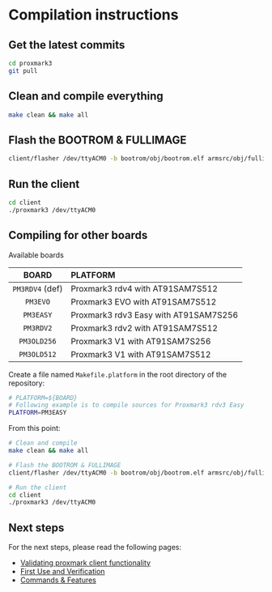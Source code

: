 # Compilation instructions

## Get the latest commits

```sh
cd proxmark3
git pull
```

## Clean and compile everything

```sh
make clean && make all
```

## Flash the BOOTROM & FULLIMAGE

```sh
client/flasher /dev/ttyACM0 -b bootrom/obj/bootrom.elf armsrc/obj/fullimage.elf
```

## Run the client

```sh
cd client
./proxmark3 /dev/ttyACM0
```

## Compiling for other boards

Available boards

| BOARD           | PLATFORM                               |
|:---------------:|:---------------------------------------|
| `PM3RDV4` (def) | Proxmark3 rdv4      with AT91SAM7S512  |
| `PM3EVO`        | Proxmark3 EVO       with AT91SAM7S512  |
| `PM3EASY`       | Proxmark3 rdv3 Easy with AT91SAM7S256  |
| `PM3RDV2`       | Proxmark3 rdv2      with AT91SAM7S512  |
| `PM3OLD256`     | Proxmark3 V1        with AT91SAM7S256  |
| `PM3OLD512`     | Proxmark3 V1        with AT91SAM7S512  |

Create a file named `Makefile.platform` in the root directory of the repository:

```sh
# PLATFORM=${BOARD}
# Following example is to compile sources for Proxmark3 rdv3 Easy
PLATFORM=PM3EASY
```

From this point:

```sh
# Clean and compile
make clean && make all

# Flash the BOOTROM & FULLIMAGE
client/flasher /dev/ttyACM0 -b bootrom/obj/bootrom.elf armsrc/obj/fullimage.elf

# Run the client
cd client
./proxmark3 /dev/ttyACM0
```

## Next steps

For the next steps, please read the following pages:

* [Validating proxmark client functionality](/doc/md/Use_of_Proxmark/1_Validation.md)
* [First Use and Verification](/doc/md/Use_of_Proxmark/2_Configuration-and-Verification.md)
* [Commands & Features](/doc/md/Use_of_Proxmark/3_Commands-and-Features.md)
 
